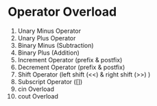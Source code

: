 # Operator Overload

1. Unary Minus Operator
2. Unary Plus Operator
3. Binary Minus (Subtraction)
4. Binary Plus  (Addition)
5. Increment Operator (prefix & postfix)
6. Decrement Operator (prefix & postfix)
7. Shift Operator (left shift (<<) & right shift (>>) )
8. Subscript Operator ([])
9. cin Overload
10. cout Overload

